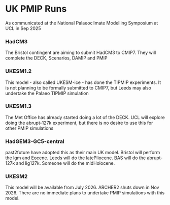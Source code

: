 # UK PMIP Runs
As communicated at the National Palaeoclimate Modelling Symposium at UCL in Sep 2025

### HadCM3
The Bristol contingent are aiming to submit HadCM3 to CMIP7. They will complete the DECK, Scenarios, DAMIP and PMIP

### UKESM1.2 
This model - also called UKESM-ice - has done the TIPMIP experiments. It is not planning to be formally submitted to CMIP7, but Leeds may also undertake the Palaeo TIPMIP simulation

### UKESM1.3
The Met Office has already started doing a lot of the DECK. UCL will explore doing the abrupt-127k experiment, but there is no desire to use this for other PMIP simulations

### HadGEM3-GC5-central
past2future have adopted this as their main UK model. Bristol will perform the lgm and Eocene. Leeds will do the latePliocene. BAS will do the abrupt-127k and lig127k. Someone will do the midHolocene.

### UKESM2
This model will be available from July 2026. ARCHER2 shuts down in Nov 2026. There are no immediate plans to undertake PMIP simulations with this model.
